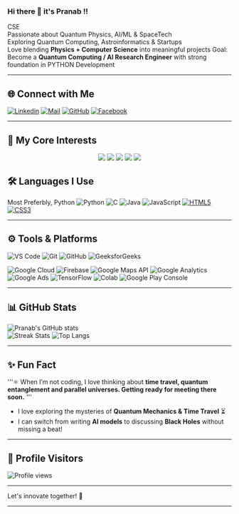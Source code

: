 ### Hi there 👋 it's Pranab !!

 CSE  
 Passionate about Quantum Physics, AI/ML & SpaceTech   
 Exploring Quantum Computing, Astroinformatics & Startups  
 Love blending **Physics + Computer Science** into meaningful projects
 Goal: Become a **Quantum Computing / AI Research Engineer** with strong foundation in PYTHON Development

---

## 🌐 Connect with Me

[![Linkedin](https://img.shields.io/badge/LinkedIn-blue?style=for-the-badge&logo=linkedin&logoColor=white)](https://linkedin.com/in/pranabsantra)
[![Mail](https://img.shields.io/badge/Email-D14836?style=for-the-badge&logo=gmail&logoColor=white)](mailto:pranabsantra466@gmail.com)
[![GitHub](https://img.shields.io/badge/GitHub-000?style=for-the-badge&logo=github&logoColor=white)](https://github.com/PranabSantra45)
[![Facebook](https://img.shields.io/badge/Facebook-blue?style=for-the-badge&logo=facebook&logoColor=white)](https://facebook.com/PranabSantra45)

---

## 🔬 My Core Interests  
<p align="center">
  <a href="#"><img src="https://img.shields.io/badge/Physics-%23007ACC.svg?&style=for-the-badge&logo=atom&logoColor=white" /></a>
  <a href="#"><img src="https://img.shields.io/badge/Quantum%20Mechanics-%239B59B6.svg?&style=for-the-badge&logo=quora&logoColor=white" /></a>
  <a href="#"><img src="https://img.shields.io/badge/Artificial%20Intelligence-%2300C4CC.svg?&style=for-the-badge&logo=openai&logoColor=white" /></a>
  <a href="#"><img src="https://img.shields.io/badge/Machine%20Learning-%23FF6F00.svg?&style=for-the-badge&logo=python&logoColor=white" /></a>
  <a href="#"><img src="https://img.shields.io/badge/Quantum%20Computing-%232E8B57.svg?&style=for-the-badge&logo=ibm&logoColor=white" /></a>
</p>


## 🛠️ Languages I Use

Most Preferbly, Python
![Python](https://img.shields.io/badge/Python-3776AB?style=for-the-badge&logo=python&logoColor=white)
![C](https://img.shields.io/badge/C-00599C?style=for-the-badge&logo=c&logoColor=white)
![Java](https://img.shields.io/badge/Java-007396?style=for-the-badge&logo=java&logoColor=white)
![JavaScript](https://img.shields.io/badge/JavaScript-F7DF1E?style=for-the-badge&logo=javascript&logoColor=black)
[![HTML5](https://img.shields.io/badge/HTML5-E34F26?style=for-the-badge&logo=html5&logoColor=white)](https://developer.mozilla.org/en-US/docs/Web/HTML)
[![CSS3](https://img.shields.io/badge/CSS3-1572B6?style=for-the-badge&logo=css3&logoColor=white)](https://developer.mozilla.org/en-US/docs/Web/CSS)

---

## ⚙️ Tools & Platforms

![VS Code](https://img.shields.io/badge/VS%20Code-0078D4?style=for-the-badge&logo=visualstudiocode&logoColor=white)
![Git](https://img.shields.io/badge/Git-F05032?style=for-the-badge&logo=git&logoColor=white)
![GitHub](https://img.shields.io/badge/GitHub-100000?style=for-the-badge&logo=github&logoColor=white)
![GeeksforGeeks](https://img.shields.io/badge/GeeksforGeeks-0F9D58?style=for-the-badge&logo=geeksforgeeks&logoColor=white)

![Google Cloud](https://img.shields.io/badge/Google%20Cloud-4285F4?style=for-the-badge&logo=google-cloud&logoColor=white)
![Firebase](https://img.shields.io/badge/Firebase-FFCA28?style=for-the-badge&logo=firebase&logoColor=black)
![Google Maps API](https://img.shields.io/badge/Google%20Maps-4285F4?style=for-the-badge&logo=google-maps&logoColor=white)
![Google Analytics](https://img.shields.io/badge/Google%20Analytics-E37400?style=for-the-badge&logo=google-analytics&logoColor=white)
![Google Ads](https://img.shields.io/badge/Google%20Ads-4285F4?style=for-the-badge&logo=google-ads&logoColor=white)
![TensorFlow](https://img.shields.io/badge/TensorFlow-FF6F00?style=for-the-badge&logo=tensorflow&logoColor=white)
![Colab](https://img.shields.io/badge/Colab-F9AB00?style=for-the-badge&logo=googlecolab&logoColor=black)
![Google Play Console](https://img.shields.io/badge/Google%20Play-414141?style=for-the-badge&logo=google-play&logoColor=white)


---

## 📊 GitHub Stats

![Pranab's GitHub stats](https://github-readme-stats.vercel.app/api?username=PranabSantra45&show_icons=true&theme=radical)  
![Streak Stats](https://streak-stats.demolab.com?user=PranabSantra45&theme=tokyonight)
![Top Langs](https://github-readme-stats.vercel.app/api/top-langs/?username=PranabSantra45&layout=compact&theme=merko)

---

## ✨ Fun Fact

'''⚛️ When I’m not coding, I love thinking about **time travel, quantum entanglement and parallel universes. Getting ready for meeting there soon.** '''
- I love exploring the mysteries of **Quantum Mechanics & Time Travel** ⏳
- I can switch from writing **AI models** to discussing **Black Holes**  without missing a beat!  

---

## 👀 Profile Visitors
![Profile views](https://komarev.com/ghpvc/?username=PranabSantra45&color=blue&style=flat-square)

---

Let's innovate together! 🚀

---
